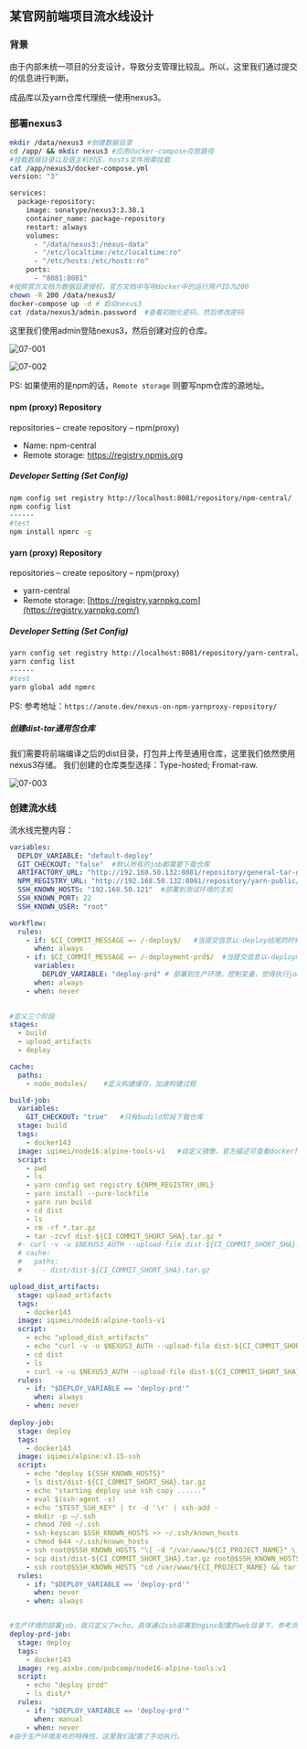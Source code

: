 ## 某官网前端项目流水线设计

### 背景

由于内部未统一项目的分支设计，导致分支管理比较乱。所以，这里我们通过提交的信息进行判断。

成品库以及yarn仓库代理统一使用nexus3。

### 部署nexus3



```bash
mkdir /data/nexus3 #创建数据目录
cd /app/ && mkdir nexus3 #应用docker-compose存放路径
#挂载数据目录以及宿主机时区，hosts文件按需挂载
cat /app/nexus3/docker-compose.yml 
version: "3"

services:
  package-repository:
    image: sonatype/nexus3:3.38.1
    container_name: package-repository
    restart: always 
    volumes:
      - "/data/nexus3:/nexus-data"
      - "/etc/localtime:/etc/localtime:ro"
      - "/etc/hosts:/etc/hosts:ro"
    ports:
      - "8081:8081"
#按照官方文档为数据目录授权，官方文档中写明docker中的运行用户ID为200      
chown -R 200 /data/nexus3/
docker-compose up -d # 启动nexus3
cat /data/nexus3/admin.password  #查看初始化密码，然后修改密码
```

这里我们使用admin登陆nexus3，然后创建对应的仓库。

![07-001](images/07-001.png)

![07-002](images/07-002.png)

PS: 如果使用的是npm的话，`Remote storage` 则要写npm仓库的源地址。

#### npm (proxy) Repository

repositories – create repository – npm(proxy)

- Name: npm-central
- Remote storage: https://registry.npmjs.org

##### Developer Setting (Set Config)

```bash
npm config set registry http://localhost:8081/repository/npm-central/
npm config list
------
#test
npm install npmrc -g
```

#### yarn (proxy) Repository

repositories – create repository – npm(proxy)

- yarn-central
- Remote storage: [https://registry.yarnpkg.com](https://registry.yarnpkg.com/)

##### Developer Setting (Set Config)

```bash
yarn config set registry http://localhost:8081/repository/yarn-central/
yarn config list
------
#test
yarn global add npmrc
```

PS: 参考地址：`https://anote.dev/nexus-on-npm-yarnproxy-repository/`

##### 创建dist-tar通用包仓库

我们需要将前端编译之后的dist目录，打包并上传至通用仓库，这里我们依然使用nexus3存储。 我们创建的仓库类型选择：Type-hosted; Fromat-raw.

![07-003](images/07-003.png)



### 创建流水线

流水线完整内容：

```yaml
variables:
  DEPLOY_VARIABLE: "default-deploy"
  GIT_CHECKOUT: "false"  #默认所有的job都需要下载仓库
  ARTIFACTORY_URL: "http://192.168.50.132:8081/repository/general-tar-gz"  #制品打包之后上传位置
  NPM_REGISTRY_URL: "http://192.168.50.132:8081/repository/yarn-public/"   #npm仓库代理，加速构建
  SSH_KNOWN_HOSTS: "192.168.50.121"  #部署到测试环境的主机
  SSH_KNOWN_PORT: 22
  SSH_KNOWN_USER: "root"

workflow:
  rules:
    - if: $CI_COMMIT_MESSAGE =~ /-deploy$/   #当提交信息以-deploy结尾的时候会进行测试环境部署
      when: always
    - if: $CI_COMMIT_MESSAGE =~ /-deployment-prd$/  #当提交信息以-deployment-prd结尾时，则需要部署到生产环境
      variables:
        DEPLOY_VARIABLE: "deploy-prd" # 部署到生产环境，控制变量，觉得执行job
      when: always
    - when: never
    

#定义三个阶段   
stages:
  - build                  
  - upload_artifacts
  - deploy

cache:
  paths:
    - node_modules/    #定义构建缓存，加速构建过程

build-job:
  variables: 
    GIT_CHECKOUT: "true"   #只有budild阶段下载仓库
  stage: build
  tags:
    - docker143
  image: iqimei/node16:alpine-tools-v1   #自定义镜像，官方描述可查看dockerfile
  script:
    - pwd
    - ls  
    - yarn config set registry ${NPM_REGISTRY_URL}
    - yarn install --pure-lockfile
    - yarn run build
    - cd dist 
    - ls
    - rm -rf *.tar.gz
    - tar -zcvf dist-${CI_COMMIT_SHORT_SHA}.tar.gz *
  #- curl -v -u $NEXUS3_AUTH --upload-file dist-${CI_COMMIT_SHORT_SHA}.tar.gz ${ARTIFACTORY_URL}/${CI_PROJECT_NAMESPACE}/${CI_PROJECT_NAME}/dist-${CI_COMMIT_SHORT_SHA}.tar.gz
  # cache:
  #   paths: 
  #     - dist/dist-${CI_COMMIT_SHORT_SHA}.tar.gz

upload_dist_artifacts:
  stage: upload_artifacts
  tags:
    - docker143
  image: iqimei/node16:alpine-tools-v1
  script:
    - echo "upload_dist_artifacts"
    - echo "curl -v -u $NEXUS3_AUTH --upload-file dist-${CI_COMMIT_SHORT_SHA}.tar.gz ${ARTIFACTORY_URL}/${CI_PROJECT_NAMESPACE}/${CI_PROJECT_NAME}/dist-${CI_COMMIT_SHORT_SHA}.tar.gz"
    - cd dist
    - ls
    - curl -v -u $NEXUS3_AUTH --upload-file dist-${CI_COMMIT_SHORT_SHA}.tar.gz ${ARTIFACTORY_URL}/${CI_PROJECT_NAMESPACE}/${CI_PROJECT_NAME}/dist-${CI_COMMIT_SHORT_SHA}.tar.gz
  rules:
    - if: "$DEPLOY_VARIABLE == 'deploy-prd'"
      when: always
    - when: never
    
deploy-job:
  stage: deploy
  tags:
    - docker143
  image: iqimei/alpine:v3.15-ssh
  script:
    - echo "deploy ${SSH_KNOWN_HOSTS}"
    - ls dist/dist-${CI_COMMIT_SHORT_SHA}.tar.gz
    - echo "starting deploy use ssh copy ......"
    - eval $(ssh-agent -s)
    - echo "$TEST_SSH_KEY" | tr -d '\r' | ssh-add -
    - mkdir -p ~/.ssh
    - chmod 700 ~/.ssh
    - ssh-keyscan $SSH_KNOWN_HOSTS >> ~/.ssh/known_hosts
    - chmod 644 ~/.ssh/known_hosts
    - ssh root@$SSH_KNOWN_HOSTS "\[ -d "/var/www/${CI_PROJECT_NAME}" \] || mkdir -p /var/www/${CI_PROJECT_NAME}"
    - scp dist/dist-${CI_COMMIT_SHORT_SHA}.tar.gz root@$SSH_KNOWN_HOSTS:/var/www/${CI_PROJECT_NAME}
    - ssh root@$SSH_KNOWN_HOSTS "cd /var/www/${CI_PROJECT_NAME} && tar -zxf  dist-${CI_COMMIT_SHORT_SHA}.tar.gz -C /var/www/${CI_PROJECT_NAME} && rm -f dist-${CI_COMMIT_SHORT_SHA}.tar.gz && ls -l"
  rules:
    - if: "$DEPLOY_VARIABLE == 'deploy-prd'"
      when: never
    - when: always


#生产环境的部署job，我只定义了echo，具体通过ssh部署到nginx配置的web目录下，参考测试环境的deploy job
deploy-prd-job:
  stage: deploy
  tags:
    - docker143
  image: reg.aixbx.com/pubcomp/node16-alpine-tools:v1
  script:
    - echo "deploy prod"
    - ls dist/*
  rules:
    - if: "$DEPLOY_VARIABLE == 'deploy-prd'"
      when: manual
    - when: never
#由于生产环境发布的特殊性，这里我们配置了手动执行。

```

